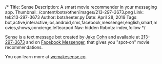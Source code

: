/*
Title: Sense
Description: A smart movie recommender in your messaging app.
Thumbnail: /content/bots/other/images/213-297-3673.png
Link: tel:213-297-3673
Author: botsheeter.py
Date: April 28, 2016
Tags: bot,active,interactive,ios,android,sms,facebook,messenger,english,smart,movies,shows,concierge,leftearpod
Nav: hidden
Robots: index,follow
*/

[Sense](https://wemakesense.co/) is a text message bot created by [Jake Cohn](https://twitter.com/leftearpod) and available at [213-297-3673](tel:213-297-3673) and on [Facebook Messenger](https://www.facebook.com/textandchill), that gives you "spot-on" movie recommendations.

You can learn more at [wemakesense.co](https://wemakesense.co/).
